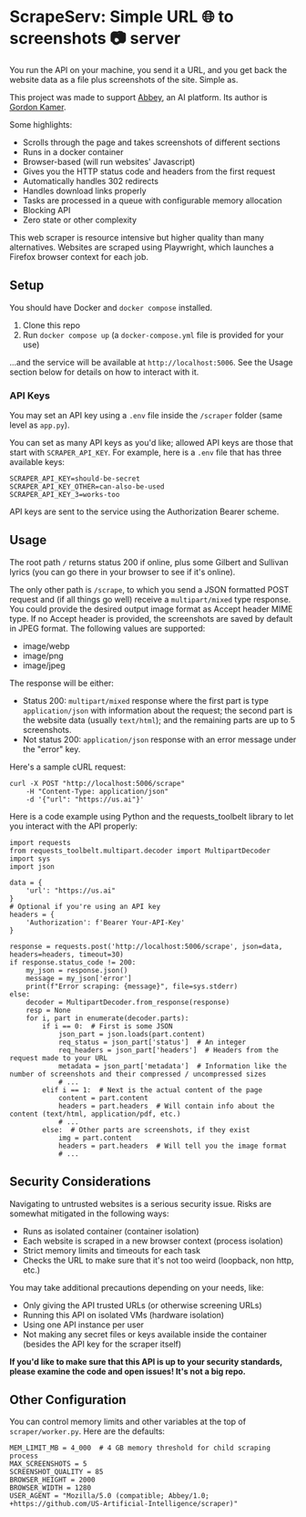 # ScrapeServ: Simple URL 🌐 to screenshots 📷 server

You run the API on your machine, you send it a URL, and you get back the website data as a file plus screenshots of the site. Simple as.

This project was made to support [Abbey](https://github.com/US-Artificial-Intelligence/abbey), an AI platform. Its author is [Gordon Kamer](https://x.com/gkamer8).

Some highlights:
- Scrolls through the page and takes screenshots of different sections
- Runs in a docker container
- Browser-based (will run websites' Javascript)
- Gives you the HTTP status code and headers from the first request
- Automatically handles 302 redirects
- Handles download links properly
- Tasks are processed in a queue with configurable memory allocation
- Blocking API
- Zero state or other complexity

This web scraper is resource intensive but higher quality than many alternatives. Websites are scraped using Playwright, which launches a Firefox browser context for each job.

## Setup

You should have Docker and `docker compose` installed.

1. Clone this repo
2. Run `docker compose up` (a `docker-compose.yml` file is provided for your use)

...and the service will be available at `http://localhost:5006`. See the Usage section below for details on how to interact with it.

### API Keys

You may set an API key using a `.env` file inside the `/scraper` folder (same level as `app.py`).

You can set as many API keys as you'd like; allowed API keys are those that start with `SCRAPER_API_KEY`. For example, here is a `.env` file that has three available keys:

```
SCRAPER_API_KEY=should-be-secret
SCRAPER_API_KEY_OTHER=can-also-be-used
SCRAPER_API_KEY_3=works-too
```

API keys are sent to the service using the Authorization Bearer scheme.

## Usage

The root path `/` returns status 200 if online, plus some Gilbert and Sullivan lyrics (you can go there in your browser to see if it's online).

The only other path is `/scrape`, to which you send a JSON formatted POST request and (if all things go well) receive a `multipart/mixed` type response. You could provide the desired output image format as Accept header MIME type. If no Accept header is provided, the screenshots are saved by default in JPEG format. The following values are supported:
- image/webp
- image/png
- image/jpeg

The response will be either:

- Status 200: `multipart/mixed` response where the first part is type `application/json` with information about the request; the second part is the website data (usually `text/html`); and the remaining parts are up to 5 screenshots.
- Not status 200: `application/json` response with an error message under the "error" key.

Here's a sample cURL request:

```
curl -X POST "http://localhost:5006/scrape"
    -H "Content-Type: application/json"
    -d '{"url": "https://us.ai"}'
```

Here is a code example using Python and the requests_toolbelt library to let you interact with the API properly:

```
import requests
from requests_toolbelt.multipart.decoder import MultipartDecoder
import sys
import json

data = {
    'url': "https://us.ai"
}
# Optional if you're using an API key
headers = {
    'Authorization': f'Bearer Your-API-Key'
}

response = requests.post('http://localhost:5006/scrape', json=data, headers=headers, timeout=30)
if response.status_code != 200:
    my_json = response.json()
    message = my_json['error']
    print(f"Error scraping: {message}", file=sys.stderr)
else:
    decoder = MultipartDecoder.from_response(response)
    resp = None
    for i, part in enumerate(decoder.parts):
        if i == 0:  # First is some JSON
            json_part = json.loads(part.content)
            req_status = json_part['status']  # An integer
            req_headers = json_part['headers']  # Headers from the request made to your URL
            metadata = json_part['metadata']  # Information like the number of screenshots and their compressed / uncompressed sizes
            # ...
        elif i == 1:  # Next is the actual content of the page
            content = part.content
            headers = part.headers  # Will contain info about the content (text/html, application/pdf, etc.)
            # ...
        else:  # Other parts are screenshots, if they exist
            img = part.content
            headers = part.headers  # Will tell you the image format
            # ...
```

## Security Considerations

Navigating to untrusted websites is a serious security issue. Risks are somewhat mitigated in the following ways:

- Runs as isolated container (container isolation)
- Each website is scraped in a new browser context (process isolation)
- Strict memory limits and timeouts for each task
- Checks the URL to make sure that it's not too weird (loopback, non http, etc.)

You may take additional precautions depending on your needs, like:

- Only giving the API trusted URLs (or otherwise screening URLs)
- Running this API on isolated VMs (hardware isolation)
- Using one API instance per user
- Not making any secret files or keys available inside the container (besides the API key for the scraper itself)

**If you'd like to make sure that this API is up to your security standards, please examine the code and open issues! It's not a big repo.**

## Other Configuration

You can control memory limits and other variables at the top of `scraper/worker.py`. Here are the defaults:

```
MEM_LIMIT_MB = 4_000  # 4 GB memory threshold for child scraping process
MAX_SCREENSHOTS = 5
SCREENSHOT_QUALITY = 85
BROWSER_HEIGHT = 2000
BROWSER_WIDTH = 1280
USER_AGENT = "Mozilla/5.0 (compatible; Abbey/1.0; +https://github.com/US-Artificial-Intelligence/scraper)"
```
